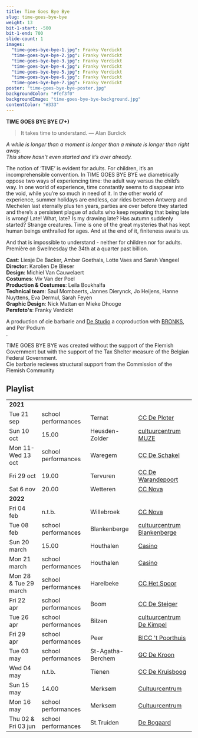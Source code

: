 ```yaml
---
title: Time Goes Bye Bye
slug: time-goes-bye-bye
weight: 13
bit-1-start: -500
bit-1-end: 700
slide-count: 1
images:
  "time-goes-bye-bye-1.jpg": Franky Verdickt
  "time-goes-bye-bye-2.jpg": Franky Verdickt
  "time-goes-bye-bye-3.jpg": Franky Verdickt
  "time-goes-bye-bye-4.jpg": Franky Verdickt
  "time-goes-bye-bye-5.jpg": Franky Verdickt
  "time-goes-bye-bye-6.jpg": Franky Verdickt
  "time-goes-bye-bye-7.jpg": Franky Verdickt
poster: "time-goes-bye-bye-poster.jpg"
backgroundColor: "#fef3f0"
backgroundImage: "time-goes-bye-bye-background.jpg"
contentColor: "#333"
---
```


**TIME GOES BYE BYE (7+)**<br>

> It takes time to understand.
> — Alan Burdick

<em>A while is longer than a moment is longer than a minute is longer than right away. </em><br>
<em>This show hasn’t even started and it’s over already. </em><br>

The notion of ‘TIME’ is evident for adults. For children, it’s an incomprehensible convention. In TIME GOES BYE BYE we diametrically oppose two ways of experiencing time: the adult way versus the child’s way.
In one world of experience, time constantly seems to disappear into the void, while you’re so much in need of it.
In the other world of experience, summer holidays are endless, car rides between Antwerp and Mechelen last eternally plus ten years, parties are over before they started and there’s a persistent plague of adults who keep repeating that being late is wrong! Late! What, late? Is my drawing late? Has autumn suddenly started? Strange creatures.
Time is one of the great mysteries that has kept human beings enthralled for ages.
And at the end of it, finiteness awaits us.

And that is impossible to understand - neither for children nor for adults.
Première on Swellnesday the 34th at a quarter past billion.

**Cast**: Liesje De Backer, Amber Goethals, Lotte Vaes and Sarah Vangeel<br>
**Director**: Karolien De Bleser<br>
**Design**: Michiel Van Cauwelaert<br>
**Costumes**: Viv Van der Poel<br>
**Production & Costumes**: Leila Boukhalfa<br>
**Technical team**: Saul Mombaerts, Jannes Dierynck, Jo Heijens, Hanne Nuyttens, Eva Dermul, Sarah Feyen<br>
**Graphic Design**: Nick Mattan en Mieke Dhooge<br>
**Persfoto's**: Franky Verdickt<br>

A production of cie barbarie and <a href="http://www.destudio.com/">De Studio</a>
a coproduction with <a href="https://www.bronks.be/nl/">BRONKS</a>, and Per Podium<br>.

TIME GOES BYE BYE was created without the support of the Flemish Government but with the support of the Tax Shelter measure of the Belgian Federal Government.<br>
Cie barbarie recieves structural support from the Commission of the Flemish Community

## Playlist

<div class="table-responsive">
<table class="playlist">
  
<tr><td colspan="5"><strong>2021</strong></td></tr>
<tr><td>Tue 21 sep</td><td>school performances</td><td>Ternat</td><td><a href="https://www.ccdeploter.be/">CC De Ploter</a></td></tr>
<tr><td>Sun 10 oct</td><td>15.00</td><td>Heusden-Zolder</td><td><a href="https://www.muze.be/">cultuurcentrum MUZE</a></td></tr>
<tr><td>Mon 11-Wed 13 oct</td><td>school performances</td><td>Waregem</td><td><a href="https://www.ccdeschakel.be/">CC De Schakel</a></td></tr>
<tr><td>Fri 29 oct</td><td>19.00</td><td>Tervuren</td><td><a href="https://www.dewarandepoort.be/">CC De Warandepoort</a></td></tr>
<tr><td>Sat 6 nov</td><td>20.00</td><td>Wetteren</td><td><a href="https://www.ccnovawetteren.be/">CC Nova</a></td></tr>
<tr><td colspan="5"><strong>2022</strong></td></tr>
<tr><td>Fri 04 feb</td><td>n.t.b.</td><td>Willebroek</td><td><a href="https://www.willebroek.be/nl/cc-de-ster/">CC Nova</a></td></tr>
<tr><td>Tue 08 feb</td><td>school performances</td><td>Blankenberge</td><td><a href="https://www.blankenberge.be/cultuur">cultuurcentrum Blankenberge</a></td></tr>
<tr><td>Sun 20 march</td><td>15.00</td><td>Houthalen</td><td><a href="https://casino.houthalen-helchteren.be/">Casino</a></td></tr>
<tr><td>Mon 21 march</td><td>school performances</td><td>Houthalen</td><td><a href="https://casino.houthalen-helchteren.be/">Casino</a></td></tr>
<tr><td>Mon 28 & Tue 29 march</td><td>school performances</td><td>Harelbeke</td><td><a href="https://www.cchetspoor.be/">CC Het Spoor</a></td></tr>
<tr><td>Fri 22 apr</td><td>school performances</td><td>Boom</td><td><a href="https://www.desteigerboom.be/">CC De Steiger</a></td></tr>
<tr><td>Tue 26 apr</td><td>school performances</td><td>Bilzen</td><td><a href="https://www.dekimpel.be/">cultuurcentrum De Kimpel</a></td></tr>
<tr><td>Fri 29 apr</td><td>school performances</td><td>Peer</td><td><a href="https://www.biccpeer.be/">BICC 't Poorthuis</a></td></tr>
<tr><td>Tue 03 may</td><td>school performances</td><td>St-Agatha-Berchem</td><td><a href="https://www.gcdekroon.be/">GC De Kroon</a></td></tr>
<tr><td>Wed 04 may</td><td>n.t.b.</td><td>Tienen</td><td><a href=https://dekruisboog.tienen.be/>CC De Kruisboog</a></td></tr>
<tr><td>Sun 15 may</td><td>14.00</td><td>Merksem</td><td><a href="https://www.ccmerksem.be/">Cultuurcentrum</a></td></tr>
<tr><td>Mon 16 may</td><td>school performances</td><td>Merksem</td><td><a href="https://www.ccmerksem.be/">Cultuurcentrum</a></td></tr>
<tr><td>Thu 02 & Fri 03 jun</td><td>school performances</td><td>St.Truiden</td><td><a href="https://www.debogaard.be/">De Bogaard</a></td></tr>

</table>
</div>
